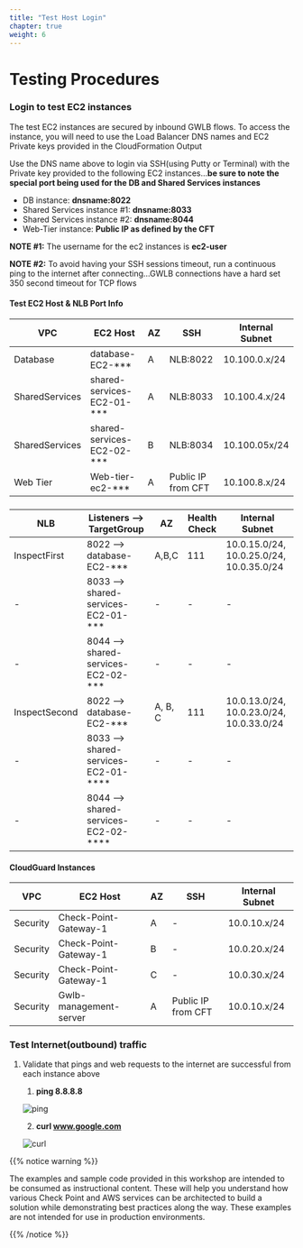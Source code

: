 ```yaml
---
title: "Test Host Login"
chapter: true
weight: 6
---
```


# Testing Procedures

### Login to test EC2 instances 

The test EC2 instances are secured by inbound GWLB flows.  To access the instance, you will need to use the Load Balancer DNS names and EC2 Private keys provided in the CloudFormation Output

 Use the DNS name above to login via SSH(using Putty or Terminal) with the Private key provided to the following EC2 instances…**be sure to note the special port being used for the DB and Shared Services instances**
   - DB instance:  **dnsname:8022** 
   - Shared Services instance #1:  **dnsname:8033**
   - Shared Services instance #2:  **dnsname:8044**
   - Web-Tier instance:  **Public IP as defined by the CFT**

**NOTE #1:** The username for the ec2 instances is **ec2-user**

**NOTE #2:** To avoid having your SSH sessions timeout, run a continuous ping to the internet after connecting…GWLB connections have a hard set 350 second timeout for TCP flows

#### Test EC2 Host & NLB Port Info
     
| VPC            | EC2 Host | AZ | SSH | Internal Subnet|
|----------------| --- | --- | --- | --- | 
| Database       |	database-EC2-***	| A	| NLB:8022 | 10.100.0.x/24|
| SharedServices |	shared-services-EC2-01-*** |	A |	NLB:8033 | 10.100.4.x/24|
| SharedServices |	shared-services-EC2-02-*** |	B |	NLB:8034 | 10.100.05x/24|
| Web Tier       |	Web-tier-ec2-***	| A |	Public IP from CFT | 10.100.8.x/24|

###

| NLB           | Listeners --> TargetGroup            | AZ      | Health Check | Internal Subnet                          |
|---------------|--------------------------------------|---------|--------------|------------------------------------------|
| InspectFirst  | 8022 -->  database-EC2-***           | A,B,C   | 111          | 10.0.15.0/24, 10.0.25.0/24, 10.0.35.0/24 |
| -             | 8033 --> shared-services-EC2-01-***  | -       | -            | -                                        | 
| -             | 8044 -->  shared-services-EC2-02-*** | -       | -            | -                                        |
| InspectSecond | 8022 -->  database-EC2-***           | A, B, C | 111          | 10.0.13.0/24, 10.0.23.0/24, 10.0.33.0/24 |
| -             | 8033 --> shared-services-EC2-01-**** | -       | -            | -                                        |
| -             | 8044 --> shared-services-EC2-02-**** | -       | -            | -                                        |

#### CloudGuard Instances

| VPC	      | EC2 Host	| AZ	| SSH	| Internal Subnet|
|-----------| --- | --- | --- | --- | 
| Security	 | Check-Point-Gateway-1	| A	| -	| 10.0.10.x/24|
| Security	 | Check-Point-Gateway-1	| B	| -	| 10.0.20.x/24 |
| Security	 | Check-Point-Gateway-1	| C	| -	| 10.0.30.x/24 |
| Security	 | Gwlb-management-server	| A	| Public IP from CFT	| 10.0.10.x/24|

### Test Internet(outbound) traffic

1. Validate that pings and web requests to the internet are successful from each instance above
   1. **ping 8.8.8.8**
   
    ![ping](https://chkp-gwlb-ws01.s3.us-west-2.amazonaws.com/images/ping.png)

   2. **curl www.google.com**

    ![curl](https://chkp-gwlb-ws01.s3.us-west-2.amazonaws.com/images/curl.png)


{{% notice warning %}}
<p style='text-align: left;'>
The examples and sample code provided in this workshop are intended to be consumed as instructional content. These will help you understand how various Check Point and AWS services can be architected to build a solution while demonstrating best practices along the way. These examples are not intended for use in production environments.
</p>
{{% /notice %}}